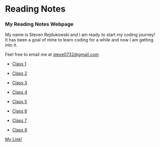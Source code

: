 # Reading Notes

### My Reading Notes Webpage

My name is Steven Rejdukowski and I am ready to start my coding journey! It has been a goal of mine to learn coding for a while and now I am getting into it.

Feel free to email me at steve0732@gmail.com

- [Class 1](https://stevenrej.github.io/reading-notes/class1)

- [Class 2](https://stevenrej.github.io/reading-notes/class2)

- [Class 3](https://stevenrej.github.io/reading-notes/class3)

- [Class 4](https://stevenrej.github.io/reading-notes/class4)

- [Class 5](https://stevenrej.github.io/reading-notes/class5)

- [Class 6](https://stevenrej.github.io/reading-notes/class6)

- [Class 7](https://stevenrej.github.io/reading-notes/class7)

- [Class 8](https://stevenrej.github.io/reading-notes/class8)

[My Link!](https://stevenrej.github.io/reading-notes/)

